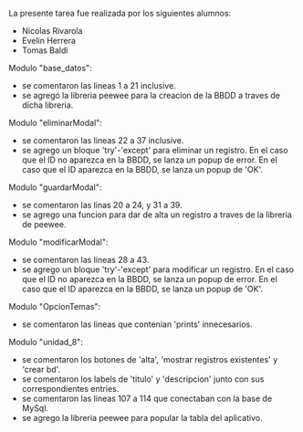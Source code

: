 La presente tarea fue realizada por los siguientes alumnos:
- Nicolas Rivarola
- Evelin Herrera
- Tomas Baldi


Modulo "base_datos":
- se comentaron las lineas 1 a 21 inclusive.
- se agregó la libreria peewee para la creacion de la BBDD a traves de dicha libreria.
                     
                     
Modulo "eliminarModal":
- se comentaron las lineas 22 a 37 inclusive.
- se agrego un bloque 'try'-'except' para eliminar un registro. En el caso que el ID no aparezca en la BBDD, se lanza un popup de error. En el caso que el ID aparezca en la BBDD, se lanza un popup de 'OK'.


Modulo "guardarModal":
- se comentaron las linas 20 a 24, y 31 a 39.
- se agrego una funcion para dar de alta un registro a traves de la libreria de peewee.


Modulo "modificarModal":
- se comentaron las lineas 28 a 43.
- se agrego un bloque 'try'-'except' para modificar un registro. En el caso que el ID no aparezca en la BBDD, se lanza un popup de error. En el caso que el ID aparezca en la BBDD, se lanza un popup de 'OK'.


Modulo "OpcionTemas":
- se comentaron las lineas que contenian 'prints' innecesarios.


Modulo "unidad_8":
- se comentaron los botones de 'alta', 'mostrar registros existentes' y 'crear bd'.
- se comentaron los labels de 'titulo' y 'descripcion' junto con sus correspondientes entries.
- se comentaron las lineas 107 a 114 que conectaban con la base de MySql.
- se agrego la libreria peewee para popular la tabla del aplicativo.
